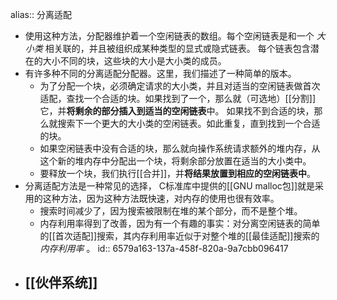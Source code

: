 alias:: 分离适配

- 使用这种方法，分配器维护着一个空闲链表的数组。每个空闲链表是和一个 *大小类* 相关联的，并且被组织成某种类型的显式或隐式链表。
  每个链表包含潜在的大小不同的块，这些块的大小是大小类的成员。
- 有许多种不同的分离适配分配器。这里，我们描述了一种简单的版本。
	- 为了分配一个块，必须确定请求的大小类，并且对适当的空闲链表做首次适配，查找一个合适的块。如果找到了一个，那么就（可选地）[[分割]]它，并**将剩余的部分插入到适当的空闲链表**中。
	  如果找不到合适的块，那么就搜索下一个更大的大小类的空闲链表。如此重复，直到找到一个合适的块。
	- 如果空闲链表中没有合适的块，那么就向操作系统请求额外的堆内存，从这个新的堆内存中分配出一个块，将剩余部分放置在适当的大小类中。
	- 要释放一个块，我们执行[[合并]]，并**将结果放置到相应的空闲链表中**。
- 分离适配方法是一种常见的选择， C标准库中提供的[[GNU malloc包]]就是采用的这种方法，因为这种方法既快速，对内存的使用也很有效率。
	- 搜索时间减少了，因为搜索被限制在堆的某个部分，而不是整个堆。
	- 内存利用率得到了改善，因为有一个有趣的事实：对分离空闲链表的简单的[[首次适配]]搜索，其内存利用率近似于对整个堆的[[最佳适配]]搜索的 *内存利用率* 。
	  id:: 6579a163-137a-458f-820a-9a7cbb096417
- ## [[伙伴系统]]